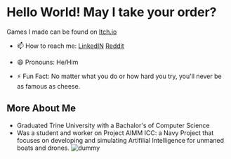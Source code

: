# Hello World! May I take your order?

Games I made can be found on [Itch.io](https://unafordable.itch.io)

- 📫 How to reach me:
  [LinkedIN](https://www.linkedin.com/in/charles-roberts-14519225a)
  [Reddit](https://www.reddit.com/user/18froberts)
  
- 😄 Pronouns: He/Him
- ⚡ Fun Fact: No matter what you do or how hard you try, you'll never be as famous as cheese.
## More About Me
- Graduated Trine University with a Bachalor's of Computer Science
- Was a student and worker on Project AIMM ICC: a Navy Project that focuses on developing and simulating Artifilial Intelligence for unmaned boats and drones.
![dummy](https://github.com/UnaFordable/UnaFordable/assets/173727849/0e6ce0b6-27d9-4ec9-b24a-3c2f6490022b)
